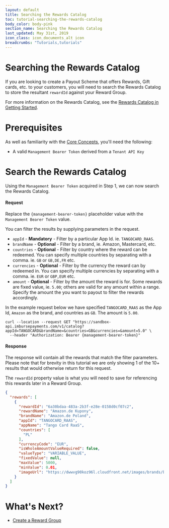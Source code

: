 ```yaml
---
layout: default
title: Searching the Rewards Catalog
toc: tutorial-searching-the-rewards-catalog
body_color: body-pink
section_name: Searching the Rewards Catalog
last_updated: May 31st, 2019
icon_class: icon_documents_alt icon
breadcrumbs: "Tutorials,tutorials"
---
```

# Searching the Rewards Catalog
If you are looking to create a Payout Scheme that offers Rewards, Gift cards, etc. to your customers, you will need to search the Rewards Catalog to store the resultant `rewardId` against your Reward Group.

For more information on the Rewards Catalog, see the [Rewards Catalog in Getting Started](/pages/getting-started/rewards-catalog).

# Prerequisites
As well as familiarity with the [Core Concepts](/pages/guides/core-concepts), you'll need the following:

- A valid `Management Bearer Token` derived from a `Tenant API Key`

# Search the Rewards Catalog
Using the `Management Bearer Token` acquired in Step 1, we can now search the Rewards Catalog.

#### Request
Replace the `{management-bearer-token}` placeholder value with the `Management Bearer Token` value.

You can filter the results by supplying parameters in the request.

- `appId` - **Mandatory** - Filter by a particular App Id. ie. `TANGOCARD_RAAS`.
- `brandName` - **Optional** - Filter by a brand, ie. Amazon, Mastercard, etc.
- `countries` - **Optional** - Filter by country where the reward can be redeemed. You can specify multiple countries by separating with a comma. ie. `GB` or `GB,DE,FR` etc.
- `currencies` - **Optional** - Filter by the currency the reward can by redeemed in. You can specify multiple currencies by separating with a comma. ie. `EUR` or `GBP,EUR` etc.
- `amount` - **Optional** - Filter by the amount the reward is for. Some rewards are fixed value, ie. `5.00`; others are valid for any amount within a range. Specify the amount the you want to payout to filter the rewards accordingly.

In the example request below we have specified `TANGOCARD_RAAS` as the App Id, `Amazon` as the brand, and countries as `GB`. The amount is `5.00`.


```curl
curl --location --request GET "https://sandbox-api.imbursepayments.com/v1/catalog?appId=TANGOCARD&brandName=&countries=GB&currencies=&amount=5.0" \
  --header "Authorization: Bearer {management-bearer-token}"
```

#### Response
The response will contain all the rewards that match the filter parameters. Please note that for brevity in this tutorial we are only showing 1 of the 10+ results that would otherwise return for this request.

The `rewardId` property value is what you will need to save for referencing this rewards later in a Reward Group.

```json
{
  "rewards": [
    {
      "rewardId": "6a30bdaa-483a-2b3f-e28e-0158d0cf07c2",
      "rewardName": "Amazon.de Kupony",
      "brandName": "Amazon.de Poland",
      "appId": "TANGOCARD_RAAS",
      "appName": "Tango Card RaaS",
      "countries": [
        "PL"
      ],
      "currencyCode": "EUR",
      "isWholeAmountValueRequired": false,
      "valueType": "VARIABLE_VALUE",
      "fixedValue": null,
      "maxValue": 5000,
      "minValue": 0.01,
      "imageUrl": "https://dwwvg90koz96l.cloudfront.net/images/brands/b050503-80w-326ppi.png"
    }
  ]
}
```

# What's Next?
- [Create a Reward Group](/pages/tutorials/creating-a-reward-group)